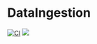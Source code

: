 # DataIngestion

[![CI](https://github.com/LimenResearch/DashiBoard/actions/workflows/ci.yml/badge.svg)](https://github.com/LimenResearch/DashiBoard/actions/workflows/ci.yml)
[![](https://img.shields.io/badge/docs-dev-blue.svg)](https://LimenResearch.github.io/DashiBoard/dev)